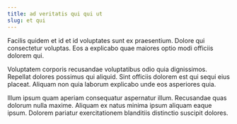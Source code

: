 ```yaml
---
title: ad veritatis qui qui ut
slug: et qui
---
```


Facilis quidem et id et id voluptates sunt ex praesentium. Dolore qui consectetur voluptas. Eos a explicabo quae maiores optio modi officiis dolorem qui.

Voluptatem corporis recusandae voluptatibus odio quia dignissimos. Repellat dolores possimus qui aliquid. Sint officiis dolorem est qui sequi eius placeat. Aliquam non quia laborum explicabo unde eos asperiores quia.

Illum ipsum quam aperiam consequatur aspernatur illum. Recusandae quas dolorum nulla maxime. Aliquam ex natus minima ipsum aliquam eaque ipsum. Dolorem pariatur exercitationem blanditiis distinctio suscipit dolores.
